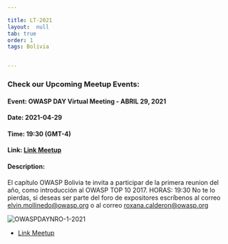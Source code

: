 ```yaml
---

title: LT-2021
layout:  null
tab: true
order: 1
tags: Bolivia


---
```


### Check our Upcoming Meetup Events:
#### Event: OWASP DAY Virtual Meeting - ABRIL 29, 2021
#### Date: 2021-04-29
#### Time: 19:30 (GMT-4)
#### Link: [Link Meetup](https://www.meetup.com/es/OWASP-Bolivia-Meetup-Group/events/277845159/ "Link Meetup")
#### Description:

El capítulo OWASP Bolivia te invita a participar de la primera reunion del año, como introducción al OWASP TOP 10 2017.
HORAS: 19:30
No te lo pierdas, si deseas ser parte del foro de expositores escríbenos al correo elvin.mollinedo@owasp.org o al correo roxana.calderon@owasp.org

![OWASPDAYNRO-1-2021](/www-chapter-bolivia/assets/images/owaspday012021.jpg "OWASP DAY NRO-1-2021")

* [Link Meetup](https://www.meetup.com/es/OWASP-Bolivia-Meetup-Group/events/277845159/ "Link Meetup")



<style>
img[alt="FOTO1"] { 
  max-width:  400px; 
  display: block;
}
.tabla2{
    font-size:13px;
}
.tabla1{
    font-size:13px;
}
</style> 
